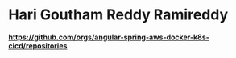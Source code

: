 # Hari Goutham Reddy Ramireddy

**https://github.com/orgs/angular-spring-aws-docker-k8s-cicd/repositories**
